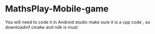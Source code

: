 ﻿# MathsPlay-Mobile-game

You will need to code it in Android studio
make sure it is a cpp code , so downloadinf cmake and ndk is must
